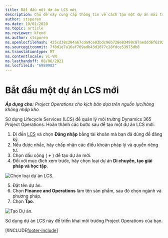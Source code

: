 ```yaml
---
title: Bắt đầu một dự án LCS mới
description: Chủ đề này cung cấp thông tin về cách tạo một dự án mới trong LCS cho môi trường Project Operations của bạn.
author: stsporen
ms.date: 10/01/2020
ms.topic: article
ms.reviewer: kfend
ms.author: stsporen
ms.openlocfilehash: 425cd38c204a67cda9ce03bdc96b728e03499c87aeddd6f62924b57e16b21167
ms.sourcegitcommit: 7f8d1e7a16af769adb43d1877c28fdce53975db8
ms.translationtype: MT
ms.contentlocale: vi-VN
ms.lasthandoff: 08/06/2021
ms.locfileid: "6989982"
---
```

# <a name="start-a-new-lcs-project"></a>Bắt đầu một dự án LCS mới

_**Áp dụng cho:** Project Operations cho kịch bản dựa trên nguồn lực/hàng không nhập kho_

Sử dụng Lifecycle Services (LCS) để quản lý môi trường Dynamics 365 Project Operations. Hoàn thành các bước sau để tạo một dự án LCS mới.

1. Đi đến [LCS](https://lcs.dynamics.com/Logon/Index) và chọn **Đăng nhập** bằng tài khoản mà bạn đã dùng để đăng ký.
2. Nếu được nhắc, hãy chấp nhận các điều khoản pháp lý và quyền riêng tư.
3. Chọn dấu cộng ( **+** ) để tạo dự án mới.
4. Đối với mục đích xem trước, hãy chọn loại dự án **Di chuyển, tạo giải pháp và học tập**.

  ![Chọn loại dự án LCS.](./media/create-lcs-1.png)

5. Đặt tên dự án. 
6. Chọn **Finance and Operations** làm tên sản phẩm, sau đó chọn ngành và phương pháp. 
7. Chọn **Tạo**.

![Tạo Dự án.](./media/create-lcs-2.png)

Sử dụng dự án LCS này để triển khai môi trường Project Operations của bạn.



[!INCLUDE[footer-include](../includes/footer-banner.md)]